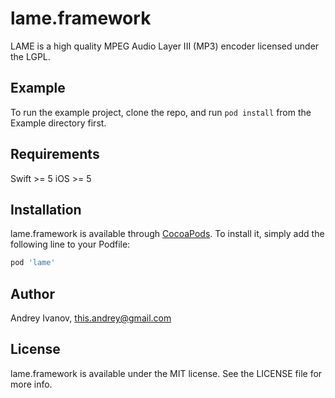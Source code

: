 # lame.framework

 LAME is a high quality MPEG Audio Layer III (MP3) encoder licensed under the LGPL.

## Example

To run the example project, clone the repo, and run `pod install` from the Example directory first.

## Requirements
Swift >= 5
iOS >= 5

## Installation

lame.framework is available through [CocoaPods](https://cocoapods.org). To install
it, simply add the following line to your Podfile:

```ruby
pod 'lame'
```

## Author

Andrey Ivanov, this.andrey@gmail.com

## License

lame.framework is available under the MIT license. See the LICENSE file for more info.
